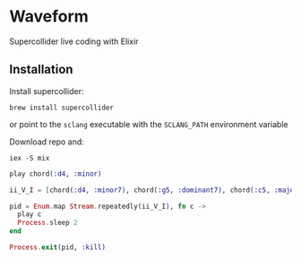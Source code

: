 # Waveform

Supercollider live coding with Elixir

## Installation

Install supercollider:

`brew install supercollider`

or point to the `sclang` executable with the `SCLANG_PATH` environment variable

Download repo and: 

`iex -S mix`

```elixir
play chord(:d4, :minor)

ii_V_I = [chord(:d4, :minor7), chord(:g5, :dominant7), chord(:c5, :major7)]

pid = Enum.map Stream.repeatedly(ii_V_I), fn c ->
  play c
  Process.sleep 2
end

Process.exit(pid, :kill)
```


